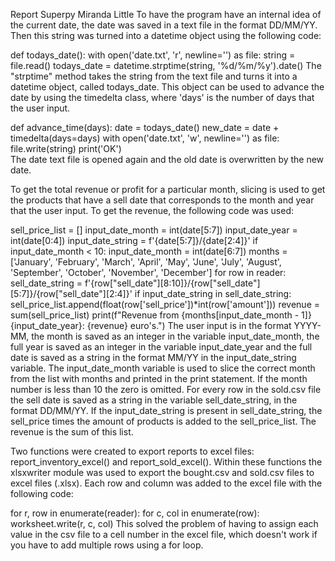 Report Superpy Miranda Little
To have the program have an internal idea of the current date, the date was saved in a text file in the format DD/MM/YY. Then this string was turned into a datetime object using the following code:

def todays_date():
    with open('date.txt', 'r', newline='') as file:
        string = file.read()
        todays_date = datetime.strptime(string, '%d/%m/%y').date()
The "strptime" method takes the string from the text file and turns it into a datetime object, called todays_date. This object can be used to advance the date by using the timedelta class, where 'days' is the number of days that the user input.

def advance_time(days):
    date = todays_date()
    new_date = date + timedelta(days=days)
    with open('date.txt', 'w', newline='') as file:
        file.write(string)
    print('OK')   
The date text file is opened again and the old date is overwritten by the new date.

To get the total revenue or profit for a particular month, slicing is used to get the products that have a sell date that corresponds to the month and year that the user input. To get the revenue, the following code was used:

sell_price_list = []
input_date_month = int(date[5:7])
input_date_year = int(date[0:4])
input_date_string = f'{date[5:7]}/{date[2:4]}'
if input_date_month < 10:
    input_date_month = int(date[6:7])
months = ['January', 'February', 'March', 'April', 'May', 'June', 'July', 'August', 'September', 'October', 'November', 'December']
for row in reader:
    sell_date_string = f'{row["sell_date"][8:10]}/{row["sell_date"][5:7]}/{row["sell_date"][2:4]}'
    if input_date_string in sell_date_string:
        sell_price_list.append(float(row['sell_price'])*int(row['amount']))
revenue = sum(sell_price_list)
print(f"Revenue from {months[input_date_month - 1]} {input_date_year}: {revenue} euro's.")
The user input is in the format YYYY-MM, the month is saved as an integer in the variable input_date_month, the full year is saved as an integer in the variable input_date_year and the full date is saved as a string in the format MM/YY in the input_date_string variable. The input_date_month variable is used to slice the correct month from the list with months and printed in the print statement. If the month number is less than 10 the zero is omitted. For every row in the sold.csv file the sell date is saved as a string in the variable sell_date_string, in the format DD/MM/YY. If the input_date_string is present in sell_date_string, the sell_price times the amount of products is added to the sell_price_list. The revenue is the sum of this list.

Two functions were created to export reports to excel files: report_inventory_excel() and report_sold_excel(). Within these functions the xlsxwriter module was used to export the bought.csv and sold.csv files to excel files (.xlsx). Each row and column was added to the excel file with the following code:

for r, row in enumerate(reader):
    for c, col in enumerate(row):
        worksheet.write(r, c, col)
This solved the problem of having to assign each value in the csv file to a cell number in the excel file, which doesn't work if you have to add multiple rows using a for loop.